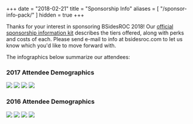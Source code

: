 +++
date = "2018-02-21"
title = "Sponsorship Info"
aliases = [
  "/sponsor-info-pack/"
]
hidden = true
+++

Thanks for your interest in sponsoring BSidesROC 2018!  Our [official sponsorship information kit](/doc/infokit2018.pdf) describes the tiers offered, along with perks and costs of each.  Please send e-mail to info at bsidesroc.com to let us know which you'd like to move forward with.

The infographics below summarize our attendees:

### 2017 Attendee Demographics

[![](/img/2017_block_0_thumb.png)](/img/2017_block_1_sm.png)
[![](/img/2017_block_1_thumb.png)](/img/2017_block_2_sm.png)
[![](/img/2017_block_2_thumb.png)](/img/2017_block_3_sm.png)
[![](/img/2017_block_3_thumb.png)](/img/2017_block_4_sm.png)

### 2016 Attendee Demographics

[![](/img/bsidesroc-2016-thanks_block_1-thumb.png)](/img/bsidesroc-2016-thanks_block_1.png)
[![](/img/bsidesroc-2016-thanks_block_2-thumb.png)](/img/bsidesroc-2016-thanks_block_2.png)
[![](/img/bsidesroc-2016-thanks_block_3-thumb.png)](/img/bsidesroc-2016-thanks_block_3.png)
[![](/img/bsidesroc-2016-thanks_block_4-thumb.png)](/img/bsidesroc-2016-thanks_block_4.png)
